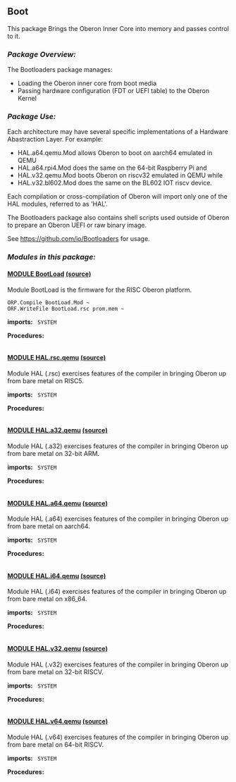 ## Boot
This package  Brings the Oberon Inner Core into memory and passes control to it.


### _Package Overview:_
The Bootloaders package manages:
* Loading the Oberon inner core from boot media
* Passing hardware configuration (FDT or UEFI table) to the Oberon Kernel

### _Package Use:_

Each architecture may have several specific implementations of a Hardware Abastraction Layer.  For example:

* HAL.a64.qemu.Mod allows Oberon to boot on aarch64 emulated in QEMU
* HAL.a64.rpi4.Mod does the same on the 64-bit Raspberry Pi and
* HAL.v32.qemu.Mod boots Oberon on riscv32 emulated in QEMU while
* HAL.v32.bl602.Mod does the same on the BL602 IOT riscv device.

Each compilation or cross-compilation of Oberon will import only one of the HAL modules, referred to as 'HAL'.

The Bootloaders package also contains shell scripts used outside of Oberon to prepare an Oberon UEFI or raw binary image.

See https://github.com/io/Bootloaders for usage.


### _Modules in this package:_

#### [MODULE BootLoad](https://github.com/io-core/doc/blob/main/core/Boot/BootLoad.md) [(source)](https://github.com/io-core/Boot/blob/main/BootLoad.Mod)
Module BootLoad is the firmware for the RISC Oberon platform.

    ORP.Compile BootLoad.Mod ~
    ORF.WriteFile BootLoad.rsc prom.mem ~                      


  **imports:** ` SYSTEM`

**Procedures:**
```
```


#### [MODULE HAL.rsc.qemu](https://github.com/io-core/doc/blob/main/core/Boot/HAL.rsc.qemu.md) [(source)](https://github.com/io-core/Boot/blob/main/HAL.rsc.qemu.Mod)
Module HAL (.rsc) exercises features of the compiler in bringing Oberon up from bare metal on RISC5.


  **imports:** ` SYSTEM`

**Procedures:**
```
```


#### [MODULE HAL.a32.qemu](https://github.com/io-core/doc/blob/main/core/Boot/HAL.a32.qemu.md) [(source)](https://github.com/io-core/Boot/blob/main/HAL.a32.qemu.Mod)
Module HAL (.a32) exercises features of the compiler in bringing Oberon up from bare metal on 32-bit ARM.


  **imports:** ` SYSTEM`

**Procedures:**
```
```


#### [MODULE HAL.a64.qemu](https://github.com/io-core/doc/blob/main/core/Boot/HAL.a64.qemu.md) [(source)](https://github.com/io-core/Boot/blob/main/HAL.a64.qemu.Mod)
Module HAL (.a64) exercises features of the compiler in bringing Oberon up from bare metal on aarch64.


  **imports:** ` SYSTEM`

**Procedures:**
```
```


#### [MODULE HAL.i64.qemu](https://github.com/io-core/doc/blob/main/core/Boot/HAL.i64.qemu.md) [(source)](https://github.com/io-core/Boot/blob/main/HAL.i64.qemu.Mod)
Module HAL (.i64) exercises features of the compiler in bringing Oberon up from bare metal on x86_64.


  **imports:** ` SYSTEM`

**Procedures:**
```
```


#### [MODULE HAL.v32.qemu](https://github.com/io-core/doc/blob/main/core/Boot/HAL.v32.qemu.md) [(source)](https://github.com/io-core/Boot/blob/main/HAL.v32.qemu.Mod)
Module HAL (.v32) exercises features of the compiler in bringing Oberon up from bare metal on 32-bit RISCV.


  **imports:** ` SYSTEM`

**Procedures:**
```
```


#### [MODULE HAL.v64.qemu](https://github.com/io-core/doc/blob/main/core/Boot/HAL.v64.qemu.md) [(source)](https://github.com/io-core/Boot/blob/main/HAL.v64.qemu.Mod)
Module HAL (.v64)  exercises features of the compiler in bringing Oberon up from bare metal on 64-bit RISCV.


  **imports:** ` SYSTEM`

**Procedures:**
```
```
